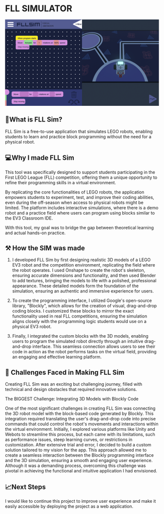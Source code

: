 # FLL SIMULATOR
![SimultorDEMOImage](FLLSIMdemogameplay.png)

## 🤖What is FLL Sim?

FLL Sim is a free-to-use application that simulates LEGO robots, enabling students to learn and practice block programming without the need for a physical robot.

## 💻Why I made FLL Sim

This tool was specifically designed to support students participating in the First LEGO League (FLL) competition, offering them a unique opportunity to refine their programming skills in a virtual environment.

By replicating the core functionalities of LEGO robots, the application empowers students to experiment, test, and improve their coding abilities, even during the off-season when access to physical robots might be limited. The platform includes interactive simulations, where there is a demo robot and a practice field where users can program using blocks similar to the EV3 Classroom IDE.

With this tool, my goal was to bridge the gap between theoretical learning and actual hands-on practice.


## ⚒️ How the SIM was made

1.  I developed FLL Sim by first designing realistic 3D models of a LEGO EV3 robot and the competition environment, replicating the field where the robot operates.  I used Onshape to create the robot's skeleton, ensuring accurate dimensions and functionality, and then 
    used Blender to add textures, bringing the models to life with a polished, professional appearance. These detailed models form the foundation of the simulation, ensuring an authentic and immersive experience 
    for users.

2.  To create the programming interface, I utilized Google's open-source library, "Blockly", which allows for the creation of visual, drag-and-drop coding blocks. I customized these blocks to mirror the exact functionality used in real FLL competitions, ensuring the 
    simulation aligns closely with the programming logic students would use on a physical EV3 robot.

3.  Finally, I integrated the custom blocks with the 3D models, enabling users to program the simulated robot directly through an intuitive drag-and-drop interface. This seamless connection allows users to see their code in action as the robot performs tasks on the 
    virtual field, providing an engaging and effective learning platform.

## 🚧 Challenges Faced in Making FLL Sim
Creating FLL Sim was an exciting but challenging journey, filled with technical and design obstacles that required innovative solutions.

The BIGGEST Challenge: Integrating 3D Models with Blockly Code

One of the most significant challenges in creating FLL Sim was connecting the 3D robot model with the block-based code generated by Blockly. This integration required translating the user's drag-and-drop code into precise commands that could control the robot's movements and interactions within the virtual environment.
Initially, I explored various platforms like Unity and Webots to streamline this process, but each came with its limitations, such as performance issues, steep learning curves, or restrictions in customization. After extensive trial and error, I decided to build a custom solution tailored to my vision for the app. This approach allowed me to create a seamless interaction between the Blockly programming interface and the 3D simulation, ensuring a smooth and engaging user experience.
Although it was a demanding process, overcoming this challenge was pivotal in achieving the functional and intuitive application I had envisioned.

## 📈Next Steps
I would like to continue this project to improve user experience and make it easily accessible by deploying the project as a web application. 

